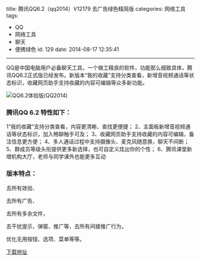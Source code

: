 title: 腾讯QQ6.2（qq2014）V12179 去广告绿色精简版
categories: 网络工具
tags:
  - QQ
  - 网络工具
  - 聊天
  - 便携绿色
id: 129
date: 2014-08-17 12:35:41
---

QQ是中国电脑用户必备聊天工具，一个做工精良的软件，功能那么细致具体，腾讯QQ6.2正式版已经发布。新版本“我的收藏”支持分类查看，新增音视频通话等状态标识，收藏网页助手支持收藏的内容可编辑等众多新功能。

![](http://www.orsoon.com/uploads/allimg/2014/07/29/3-85341406597202.jpg "QQ6.2体验版(QQ2014)")

### 腾讯QQ 6.2 特性如下：

1“我的收藏”支持分类查看，内容更清晰、查找更便捷；
2、主面板新增音视频通话等状态标识，加入畅聊触手可及；
3、收藏网页助手支持收藏的内容可编辑，备注信息更方便；
4、多人通话过程中支持摄像头、麦克风随意换，聊天不间断；
5、群成员等级头衔提供更多新选择，也可自定义炫出你的个性；
6、腾讯课堂新增机构大厅，老师与同学课外也能更多互动

### 版本特点：

去所有效验、

去所有广告、

去所有多余文件，

去干扰提示，弹窗、推广等，去所有间接推广行为，

优化无用按钮、选项、菜单等等。

[下载地址](http://pan.baidu.com/s/1ntDOYRB)